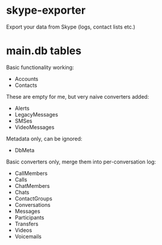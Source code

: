 skype-exporter
==============

Export your data from Skype (logs, contact lists etc.)

main.db tables
==============

Basic functionality working:

* Accounts
* Contacts

These are empty for me, but very naive converters added:

* Alerts
* LegacyMessages
* SMSes
* VideoMessages

Metadata only, can be ignored:

* DbMeta

Basic converters only, merge them into per-conversation log:

* CallMembers
* Calls
* ChatMembers
* Chats
* ContactGroups
* Conversations
* Messages
* Participants
* Transfers
* Videos
* Voicemails
